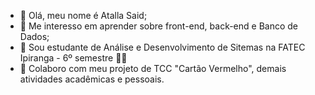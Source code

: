 - 👋 Olá, meu nome é Atalla Said;
- 👀 Me interesso em aprender sobre front-end, back-end e Banco de Dados;
- 🌱 Sou estudante de Análise e Desenvolvimento de Sitemas na FATEC Ipiranga - 6º semestre 💙💛
- 💞️ Colaboro com meu projeto de TCC "Cartão Vermelho", demais atividades acadêmicas e pessoais.




